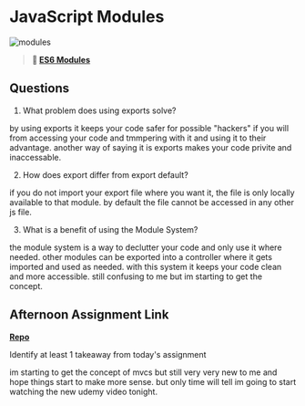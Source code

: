 # JavaScript Modules

![modules](https://bcw.blob.core.windows.net/public/img/1015719031845190)

> **📖 [ES6 Modules](https://codeworksacademy.com/fs-student-guide/resources/wk3/01-Modules)**

## Questions

1. What problem does using exports solve?

by using exports it keeps your code safer for possible "hackers" if you will from accessing your code and tmmpering with it and using it to their advantage. another way of saying it is exports makes your code privite and inaccessable.

2. How does export differ from export default?

if you do not import your export file where you want it, the file is only locally available to that module. by default the file cannot be accessed in any other js file. 

3. What is a benefit of using the Module System?

the module system is a way to declutter your code and only use it where needed. other modules can be exported into a controller where it gets imported and used as needed. with this system it keeps your code clean and more accessible. still confusing to me but im starting to get the concept.

## Afternoon Assignment Link

**[Repo](https://github.com/ScottBickish/mvcs.git)**

Identify at least 1 takeaway from today's assignment

im starting to get the concept of mvcs but still very very new to me and hope things start to make more sense. but only time will tell im going to start watching the new udemy video tonight. 

